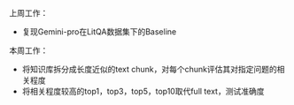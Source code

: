 上周工作：
- 复现Gemini-pro在LitQA数据集下的Baseline

本周工作：
- 将知识库拆分成长度近似的text chunk，对每个chunk评估其对指定问题的相关程度
- 将相关程度较高的top1，top3，top5，top10取代full text，测试准确度